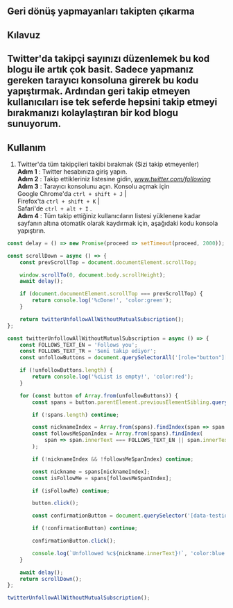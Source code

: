 ## Geri dönüş yapmayanları takipten çıkarma

## Kılavuz

## Twitter'da takipçi sayınızı düzenlemek bu kod blogu ile artık çok basit. Sadece yapmanız gereken tarayıcı konsoluna girerek bu kodu yapıştırmak. Ardından geri takip etmeyen kullanıcıları ise tek seferde hepsini takip etmeyi bırakmanızı kolaylaştıran bir kod blogu sunuyorum.

## Kullanım

1. Twitter'da tüm takipçileri takibi bırakmak (Sizi takip etmeyenler) <br/>
**Adım 1** : Twitter hesabınıza giriş yapın. <br/>
**Adım 2** : Takip ettikleriniz listesine gidin, _www.twitter.com/following_ <br/>
**Adım 3** : Tarayıcı konsolunu açın. Konsolu açmak için <br/>
 Google Chrome'da `ctrl + shift + J` | <br/>
 Firefox'ta `ctrl + shift + K` | <br/>
 Safari'de `ctrl + alt + I` . <br/>
**Adım 4** : Tüm takip ettiğiniz kullanıcıların listesi yüklenene kadar sayfanın altına otomatik olarak kaydırmak için, aşağıdaki kodu konsola yapıştırın.

```javascript
const delay = () => new Promise(proceed => setTimeout(proceed, 2000));

const scrollDown = async () => {
    const prevScrollTop = document.documentElement.scrollTop;

    window.scrollTo(0, document.body.scrollHeight);
    await delay();

    if (document.documentElement.scrollTop === prevScrollTop) {
        return console.log('%cDone!', 'color:green');
    }

    return twitterUnfollowAllWithoutMutualSubscription();
};

const twitterUnfollowAllWithoutMutualSubscription = async () => {
    const FOLLOWS_TEXT_EN = 'Follows you';
    const FOLLOWS_TEXT_TR = 'Seni takip ediyor';
    const unfollowButtons = document.querySelectorAll('[role="button"][data-testid*="unfollow"]');

    if (!unfollowButtons.length) {
        return console.log('%cList is empty!', 'color:red');
    }

    for (const button of Array.from(unfollowButtons)) {
        const spans = button.parentElement.previousElementSibling.querySelectorAll('span');

        if (!spans.length) continue;

        const nicknameIndex = Array.from(spans).findIndex(span => span.innerText.match('@'));
        const followsMeSpanIndex = Array.from(spans).findIndex(
            span => span.innerText === FOLLOWS_TEXT_EN || span.innerText === FOLLOWS_TEXT_TR
        );

        if (!nicknameIndex && !followsMeSpanIndex) continue;

        const nickname = spans[nicknameIndex];
        const isFollowMe = spans[followsMeSpanIndex];

        if (isFollowMe) continue;

        button.click();

        const confirmationButton = document.querySelector('[data-testid="confirmationSheetConfirm"]');

        if (!confirmationButton) continue;

        confirmationButton.click();

        console.log(`Unfollowed %c${nickname.innerText}!`, 'color:blue');
    }

    await delay();
    return scrollDown();
};

twitterUnfollowAllWithoutMutualSubscription();
```


